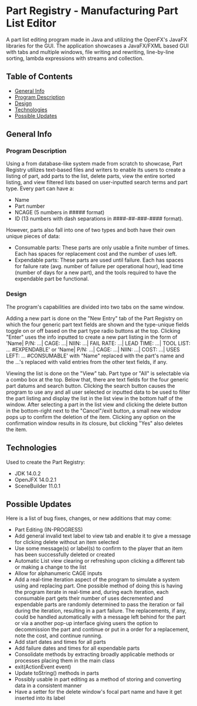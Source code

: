 # Part Registry - Manufacturing Part List Editor
A part list editing program made in Java and utilizing the OpenFX's JavaFX libraries for the GUI. The application showcases a JavaFX/FXML based GUI with tabs and multiple windows, file writing and rewriting, line-by-line sorting, lambda expressions with streams and collection.

## Table of Contents
* [General Info](#general-info)
 * [Program Description](#program-description)
 * [Design](#design)
* [Technologies](#technologies)
* [Possible Updates](#possible-updates)

## General Info
### Program Description
Using a from database-like system made from scratch to showcase, Part Registry utilizes text-based files and writers to enable its users to create a listing of part, add parts to the list, delete parts, view the entire sorted listing, and view filtered lists based on user-inputted search terms and part type. Every part can have a:

* Name
* Part number
* NCAGE (5 numbers in ##### format)
* ID (13 numbers with dash separations in ####-##-###-#### format).

However, parts also fall into one of two types and both have their own unique pieces of data:

* Consumable parts: These parts are only usable a finite number of times. Each has spaces for replacement cost and the number of uses left.
* Expendable parts: These parts are used until failure. Each has spaces for failure rate (avg. number of failure per operational hour), lead time (number of days for a new part), and the tools required to have the expendable part be functional.

### Design
The program's capabilities are divided into two tabs on the same window.

Adding a new part is done on the "New Entry" tab of the Part Registry on which the four generic part text fields are shown and the type-unique fields toggle on or off based on the part type radio buttons at the top. Clicking "Enter" uses the info inputted to create a new part listing in the form of 'Name| P/N: ...| CAGE: ...| NIIN: ...| FAIL RATE: ...| LEAD TIME: ...| TOOL LIST: ... #EXPENDABLE' or 'Name| P/N: ...| CAGE: ...| NIIN: ...| COST: ...| USES LEFT: ... #CONSUMABLE' with "Name" replaced with the part's name and the ...'s replaced with valid entries from the other text fields, if any.

Viewing the list is done on the "View" tab. Part type or "All" is selectable via a combo box at the top. Below that, there are text fields for the four generic part datums and search button. Clicking the search button causes the program to use any and all user selected or inputted data to be used to filter the part listing and display the list in the list view in the bottom half of the window. After selecting a part in the list view and clicking the delete button in the bottom-right next to the "Cancel"/exit button, a small new window pops up to confirm the deletion of the item. Clicking any option on the confirmation window results in its closure, but clicking "Yes" also deletes the item.

## Technologies
Used to create the Part Registry:

* JDK 14.0.2
* OpenJFX 14.0.2.1
* SceneBuilder 11.0.1

## Possible Updates
Here is a list of bug fixes, changes, or new additions that may come:

* Part Editing (IN-PROGRESS)
* Add general invalid text label to view tab and enable it to give a message for clicking delete without an item selected
* Use some message(s) or label(s) to confirm to the player that an item has been successfully deleted or created
* Automatic List view clearing or refreshing upon clicking a different tab or making a change to the list
* Allow for alphanumeric CAGE inputs
* Add a real-time iteration aspect of the program to simulate a system using and replacing part. One possible method of doing this is having the program iterate in real-time and, during each iteration, each consumable part gets their number of uses decremented and expendable parts are randomly determined to pass the iteration or fail during the iteration, resulting in a part failure. The replacements, if any, could be handled automatically with a message left behind for the part or via a another pop-up interface giving users the option to decommission the part and continue or put in a order for a replacement, note the cost, and continue running.
* Add start dates and times for all parts
* Add failure dates and times for all expendable parts
* Consolidate methods by extracting broadly applicable methods or processes placing them in the main class
 * exit(ActionEvent event)
* Update toString() methods in parts
 * Possibly usable in part editing as a method of storing and converting data in a consistent manner
* Have a setter for the delete window's focal part name and have it get inserted into its label